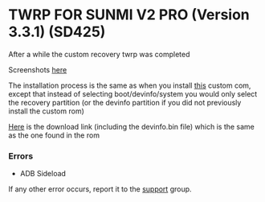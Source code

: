# TWRP FOR SUNMI V2 PRO (Version 3.3.1) (SD425)

After a while the custom recovery twrp was completed

Screenshots [here](https://NULL.NULL)

The installation process is the same as when you install [this](https://github.com/niko-forte/sunmi_mods/blob/main/custom_rom/Sunmi%20V2%20Pro/stock_mod.md) custom com, except that instead of selecting boot/devinfo/system you would only select the recovery partition
(or the devinfo partition if you did not previously install the custom rom)

 [Here](https://www.mediafire.com/file/ldt1y60vtg77m8r/twrp_3.3.1-0_v2pro.zip/file) is the download link (including the devinfo.bin file)
 which is the same as the one found in the rom

### Errors
- ADB Sideload

If any other error occurs, report it to the [support](https://t.me/sunmi_mods_chat) group.
